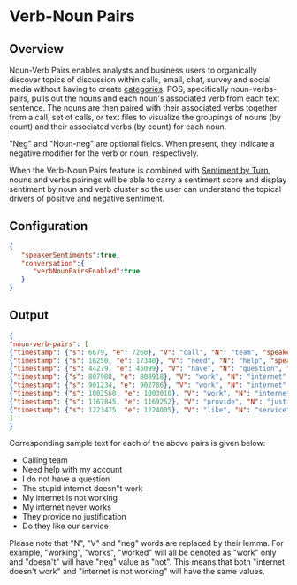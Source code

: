 # Verb-Noun Pairs

## Overview

Noun-Verb Pairs enables analysts and business users to organically discover topics of discussion within calls, email, chat, survey and social media without having to create [categories](categories.html). POS, specifically noun-verbs-pairs, pulls out the nouns and each noun's associated verb from each text sentence. The nouns are then paired with their associated verbs together from a call, set of calls, or text files to visualize the groupings of nouns (by count) and their associated verbs (by count) for each noun.

"Neg" and "Noun-neg" are optional fields. When present, they indicate a negative modifier for the verb or noun, respectively. 

When the Verb-Noun Pairs feature is combined with [Sentiment by Turn](sentiment-by-turn.html), nouns and verbs pairings will be able to carry a sentiment score and display sentiment by noun and verb cluster so the user can understand the topical drivers of positive and negative sentiment.

## Configuration

```json
{ 
   "speakerSentiments":true,
   "conversation":{ 
      "verbNounPairsEnabled":true
   }
}
```

## Output

```json
{
"noun-verb-pairs": [
{"timestamp": {"s": 6679, "e": 7260}, "V": "call", "N": "team", "speaker": "agent"}, 
{"timestamp": {"s": 16250, "e": 17340}, "V": "need", "N": "help", "speaker": "caller"}, 
{"timestamp": {"s": 44279, "e": 45099}, "V": "have", "N": "question", "neg": "not", "speaker": "caller"},
{"timestamp": {"s": 807908, "e": 808918}, "V": "work", "N": "internet", "neg" : "not", "speaker": "caller"},
{"timestamp": {"s": 901234, "e": 902786}, "V": "work", "N": "internet", "neg" : "not", "speaker": "caller"},
{"timestamp": {"s": 1002560, "e": 1003010}, "V": "work", "N": "internet", "neg" : "never", "speaker": "caller"},
{"timestamp": {"s": 1167845, "e": 1169252}, "V": "provide", "N": "justification", "noun-neg" : "no", "speaker": "agent"},
{"timestamp": {"s": 1223475, "e": 1224005}, "V": "like", "N": "service", "question" : true, "speaker": "agent"}
]
}
```
Corresponding sample text for each of the above pairs is given below:

- Calling team
- Need help with my account
- I do not have a question
- The stupid internet doesn"t work
- My internet is not working  
- My internet never works
- They provide no justification
- Do they like our service

Please note that "N", "V" and "neg" words are replaced by their lemma. For example, "working", "works", "worked" will all be denoted as "work" only and "doesn't" will have "neg" value as "not". This means that both "internet doesn't work" and "internet is not working" will have the same values. 




